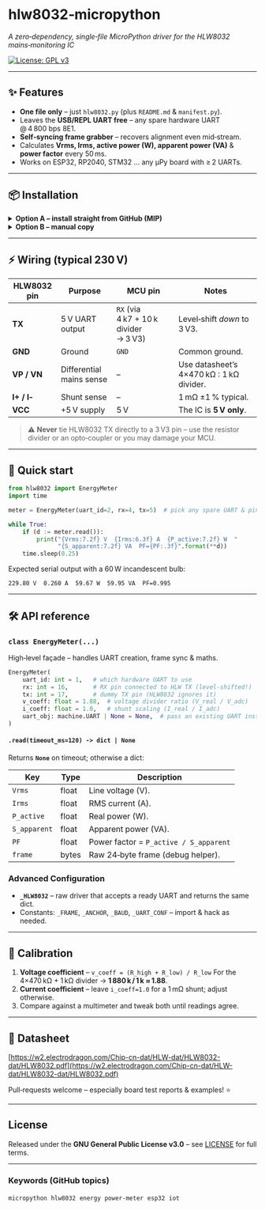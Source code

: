 # hlw8032‑micropython

*A zero‑dependency, single‑file MicroPython driver for the HLW8032 mains‑monitoring IC*

[![License: GPL v3](https://img.shields.io/badge/License-GPLv3-blue.svg)](#license)

---

## ✨ Features

* **One file only** – just `hlw8032.py` (plus `README.md` & `manifest.py`).
* Leaves the **USB/REPL UART free** – any spare hardware UART @ 4 800 bps 8E1.
* **Self‑syncing frame grabber** – recovers alignment even mid‑stream.
* Calculates **Vrms, Irms, active power (W), apparent power (VA)** & **power factor** every 50 ms.
* Works on ESP32, RP2040, STM32 … any µPy board with ≥ 2 UARTs.

---

## 📦 Installation

<details>
<summary><strong>Option A – install straight from GitHub (MIP)</strong></summary>

```python
import mip
mip.install("github:<your‑user>/<hlw8032‑micropython>")  # replace with your repo
```

</details>

<details>
<summary><strong>Option B – manual copy</strong></summary>

1. Copy **`hlw8032.py`** to the board (via `ampy`, `rshell`, Thonny, etc.).
2. Reboot or simply `import hlw8032`.

</details>

---

## ⚡ Wiring (typical 230 V)

| HLW8032 pin | Purpose                  | MCU pin                               | Notes                                    |
| ----------- | ------------------------ | ------------------------------------- | ---------------------------------------- |
| **TX**      | 5 V UART output          | `RX` (via 4 k7 + 10 k divider → 3 V3) | Level‑shift *down* to 3 V3.              |
| **GND**     | Ground                   | `GND`                                 | Common ground.                           |
| **VP / VN** | Differential mains sense | –                                     | Use datasheet’s 4×470 kΩ : 1 kΩ divider. |
| **I+ / I‑** | Shunt sense              | –                                     | 1 mΩ ±1 % typical.                       |
| **VCC**     | +5 V supply              | 5 V                                   | The IC is **5 V only**.                  |

> ⚠️ **Never** tie HLW8032 TX directly to a 3 V3 pin – use the resistor divider or an opto‑coupler or you may damage your MCU.

---

## 🏃 Quick start

```python
from hlw8032 import EnergyMeter
import time

meter = EnergyMeter(uart_id=2, rx=4, tx=5)  # pick any spare UART & pins

while True:
    if (d := meter.read()):
        print("{Vrms:7.2f} V  {Irms:6.3f} A  {P_active:7.2f} W  "
              "{S_apparent:7.2f} VA  PF={PF:.3f}".format(**d))
    time.sleep(0.25)
```

Expected serial output with a 60 W incandescent bulb:

```
229.80 V  0.260 A  59.67 W  59.95 VA  PF=0.995
```

---

## 🛠 API reference

### `class EnergyMeter(...)`

High‑level façade – handles UART creation, frame sync & maths.

```python
EnergyMeter(
    uart_id: int = 1,   # which hardware UART to use
    rx: int = 16,       # RX pin connected to HLW TX (level‑shifted!)
    tx: int = 17,       # dummy TX pin (HLW8032 ignores it)
    v_coeff: float = 1.88,  # voltage divider ratio (V_real / V_adc)
    i_coeff: float = 1.0,   # shunt scaling (I_real / I_adc)
    uart_obj: machine.UART | None = None,  # pass an existing UART instead
)
```

#### `.read(timeout_ms=120) -> dict | None`

Returns **`None`** on timeout; otherwise a dict:

| Key          | Type  | Description                            |
| ------------ | ----- | -------------------------------------- |
| `Vrms`       | float | Line voltage (V).                      |
| `Irms`       | float | RMS current (A).                       |
| `P_active`   | float | Real power (W).                        |
| `S_apparent` | float | Apparent power (VA).                   |
| `PF`         | float | Power factor = `P_active / S_apparent` |
| `frame`      | bytes | Raw 24‑byte frame (debug helper).      |

### Advanced Configuration

* **`_HLW8032`** – raw driver that accepts a ready UART and returns the same dict.
* Constants: `_FRAME`, `_ANCHOR`, `_BAUD`, `_UART_CONF` – import & hack as needed.

---

## 🔧 Calibration

1. **Voltage coefficient** – `v_coeff = (R_high + R_low) / R_low`
   For the 4×470 kΩ + 1 kΩ divider → **1 880 k / 1 k ≈ 1.88**.
2. **Current coefficient** – leave `i_coeff=1.0` for a 1 mΩ shunt; adjust otherwise.
3. Compare against a multimeter and tweak both until readings agree.

---

## 📑 Datasheet

[https://w2.electrodragon.com/Chip-cn-dat/HLW-dat/HLW8032-dat/HLW8032.pdf](https://w2.electrodragon.com/Chip-cn-dat/HLW-dat/HLW8032-dat/HLW8032.pdf)

Pull‑requests welcome – especially board test reports & examples! ⭐

---

## License

Released under the **GNU General Public License v3.0** – see [LICENSE](LICENSE) for full terms.

---

### Keywords (GitHub topics)

`micropython`  `hlw8032`  `energy`  `power‑meter`  `esp32`  `iot`
